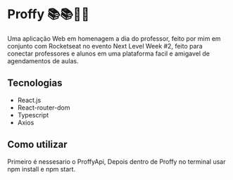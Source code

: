 # Proffy 📚📚📖📖

Uma aplicação Web em homenagem a dia do professor, feito por mim em conjunto com Rocketseat no evento Next Level Week #2,
feito para conectar professores e alunos em uma plataforma facil e amigavel de agendamentos de aulas.

## Tecnologias

- React.js
- React-router-dom
- Typescript
- Axios

## Como utilizar

 Primeiro é nessesario o ProffyApi, Depois dentro de Proffy no terminal usar npm install e npm start.